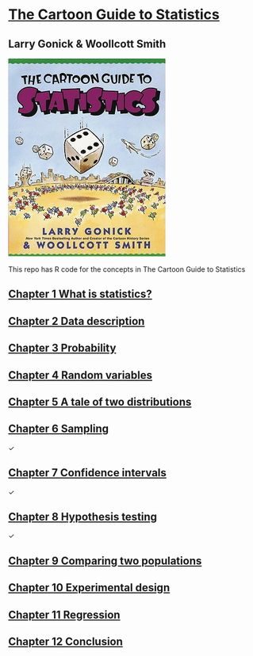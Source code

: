 

# [The Cartoon Guide to Statistics](https://www.goodreads.com/book/show/168872.The_Cartoon_Guide_to_Statistics)

## Larry Gonick & Woollcott Smith

![](assets/book-cover.jpg)

This repo has R code for the concepts in The Cartoon Guide to Statistics

## [Chapter 1 What is statistics?](scripts/chapter-01-what-is-statistics.r)

## [Chapter 2 Data description](scripts/chapter-02-data-description.r)

## [Chapter 3 Probability](scripts/chapter-03-probability.r)

## [Chapter 4 Random variables](scripts/chapter-04-random-variables.r)

## [Chapter 5 A tale of two distributions](scripts/chapter-05-tale-two-distributions.r)

## [Chapter 6 Sampling](scripts/chapter-06-sampling.r)

✓

## [Chapter 7 Confidence intervals](scripts/chapter-07-confidence-intervals.r)

✓

## [Chapter 8 Hypothesis testing](scripts/chapter-08-hypothesis-testing.r)

✓

## [Chapter 9 Comparing two populations](scripts/chapter-09-comparing-two-populations.r)

## [Chapter 10 Experimental design](scripts/chapter-10-experimental-design.r)

## [Chapter 11 Regression](scripts/chapter-11-regression.r)

## [Chapter 12 Conclusion](scripts/chapter-12-conclusion.r)
